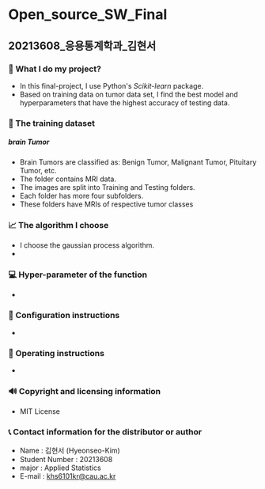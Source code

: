 # Open_source_SW_Final
## 20213608_응용통계학과_김현서


### 🤷‍ What I do my project? 
- In this final-project, I use Python's *Scikit-learn* package.
- Based on training data on tumor data set, I find the best model and hyperparameters that have the highest accuracy of testing data.


### 🧾 The training dataset
##### brain Tumor
- Brain Tumors are classified as: Benign Tumor, Malignant Tumor, Pituitary Tumor, etc.
- The folder contains MRI data.
- The images are split into Training and Testing folders.
- Each folder has more four subfolders. 
- These folders have MRIs of respective tumor classes


### 📈 The algorithm I choose 
- I choose the gaussian process algorithm.
- 


### 💻 Hyper-parameter of the function
-


### 👩 Configuration instructions
- 

### 📝 Operating instructions
- 

### 🔊 Copyright and licensing information
- MIT License

### 📞 Contact information for the distributor or author
- Name : 김현서 (Hyeonseo-Kim)
- Student Number : 20213608
- major : Applied Statistics
- E-mail : khs6101kr@cau.ac.kr
